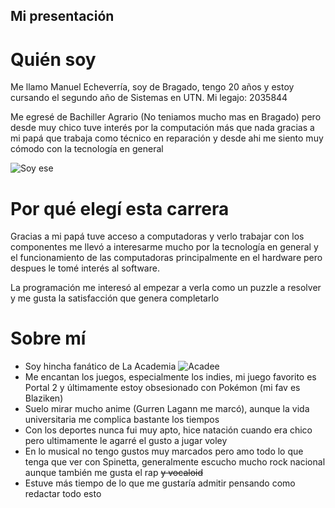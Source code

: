 ## Mi presentación
# Quién soy
Me llamo Manuel Echeverría, soy de Bragado, tengo 20 años y estoy cursando el segundo año de Sistemas en UTN.
Mi legajo: 2035844

Me egresé de Bachiller Agrario (No teniamos mucho mas en Bragado) pero desde muy chico tuve interés por la computación más que nada gracias a mi papá que trabaja como técnico en reparación y desde ahi me siento muy cómodo con la tecnología en general


![Soy ese](https://github.com/pdepjm/2024-tp0-presentacion-ManuelEcheverria/assets/82482861/2eb155b7-e8c9-48a6-9bc1-d324d52552ba)


# Por qué elegí esta carrera

Gracias a mi papá tuve acceso a computadoras y verlo trabajar con los componentes me llevó a interesarme mucho por la tecnología en general y el funcionamiento de las computadoras principalmente en el hardware pero despues le tomé interés al software.

La programación me interesó al empezar a verla como un puzzle a resolver y me gusta la satisfacción que genera completarlo

# Sobre mí
- Soy hincha fanático de La Academia ![Acadee](https://github.com/pdepjm/2024-tp0-presentacion-ManuelEcheverria/assets/82482861/a845d2ab-542c-4722-b8d1-5f9e9793a6ac)
- Me encantan los juegos, especialmente los indies, mi juego favorito es Portal 2 y últimamente estoy obsesionado con Pokémon (mi fav es Blaziken)
- Suelo mirar mucho anime (Gurren Lagann me marcó), aunque la vida universitaria me complica bastante los tiempos
- Con los deportes nunca fui muy apto, hice natación cuando era chico pero ultimamente le agarré el gusto a jugar voley
- En lo musical no tengo gustos muy marcados pero amo todo lo que tenga que ver con Spinetta, generalmente escucho mucho rock nacional aunque también me gusta el rap <strike>y vocaloid</strike>
- Estuve más tiempo de lo que me gustaría admitir pensando como redactar todo esto
